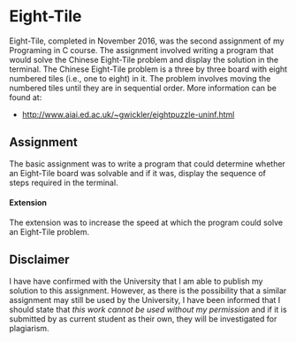 # Eight-Tile
Eight-Tile, completed in November 2016, was the second assignment of my Programing in C course. The assignment involved writing a program that would solve the Chinese Eight-Tile problem and display the solution in the terminal. The Chinese Eight-Tile problem is a three by three board with eight numbered tiles (i.e., one to eight) in it. The problem involves moving the numbered tiles until they are in sequential order. More information can be found at:

- http://www.aiai.ed.ac.uk/~gwickler/eightpuzzle-uninf.html

## Assignment
The basic assignment was to write a program that could determine whether an Eight-Tile board was solvable and if it was, display the sequence of steps required in the terminal.

#### Extension
The extension was to increase the speed at which the program could solve an Eight-Tile problem.

## Disclaimer
I have have confirmed with the University that I am able to publish my solution to this assignment. However, as there is the possibility that a similar assignment may still be used by the University, I have been informed that I should state that *this work cannot be used without my permission* and if it is submitted by as current student as their own, they will be investigated for plagiarism.
